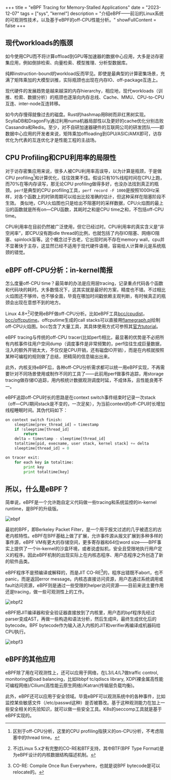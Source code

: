 
+++
title = "eBPF Tracing for Memory-Stalled Applications"
date = "2023-12-07"
tags = ["sys", "kernel"]
description = "介绍eBPF——前沿的Linux系统的可观测性技术，以及基于eBPF的off-CPU性能分析。"
showFullContent = false
+++

## 现代workloads的瓶颈
如今使用CPU而不将计算offload到GPU等加速器的数据中心应用，大多是访存密集应用，例如倒排检索、向量检索、模型推理、分析型数据库。

纯粹instruction-bound的workload反而罕见。即使是最典型的计算密集场景，充满了矩阵乘加的大模型训推，实际瓶颈也出现在内存IO、off-package互连上。

现代硬件的发展趋势是越来越深的内存hierarchy，相应地，现代workloads（训推、检索、数据分析）的瓶颈也逐渐向内存总线、Cache、MMU、CPU-to-CPU互连、inter-node互连转移。

如今内存慢得就像过去的磁盘。Rust的hashmap用B树而非红黑树实现。ScyllaDB和DragonFly通过利用numa机器局部性以及更好的cache优化分别击败Cassandra和Redis。至少，对不自研加速器硬件的互联网公司的研发团队——即数据中心应用的开发者来说，矩阵乘加offloading到GPU/ASIC/AMX即可，访存优化为代表的互连优化才是性能工程的主战场。


## CPU Profiling和CPU利用率的局限性
对于访存密集应用来说，很多人被CPU利用率高误导，以为计算是瓶颈，于是做CPU profiling[^1]和计算优化，往往效果不佳。假设只有10%线程时间在CPU上跑，而70%在等内存读写，那无论CPU profiling做得多好，也没办法找到真正的瓶颈。```perf```是典型的CPU profiling工具，```perf record -F 1000```是按照1000Hz采样，对各个函数上的时钟周期可以给出比较准确的估计，但这种采样在阻塞阶段不生效。 类似地，CPU火焰图也只是给出不阻塞时的采样数据，CPU火焰图的最上沿的函数就是所有on—CPU函数，其耗时之和是CPU time之和，不包括off-CPU time。

CPU利用率在目前仍然被广泛使用，但它已经过时。CPU利用率的真实含义是“非空闲率”，即CPU没有跑idle thread的比例，也就包括了内存IO阻塞、网络IO阻塞、spinlock盲等。这个概念过于古老，它出现时尚不存在memory wall，cpu并不显著快于主存，这显然已经不适用于现代硬件语境，容易给人计算单元是系统瓶颈的错觉。

## eBPF off-CPU分析：in-kernel简报 
怎么度量off-CPU time？最简单的办法是应用层tracing，记录重点代码各个函数和代码块的耗时。大多数情况下，这其实就是最好的方案，精度也不错。不过相比火焰图还不够帅，也不够全面，毕竟在哪加时间戳依赖主观判断，有时候真正的瓶颈会出现在意想不到的地方。

Linux 4.8+[^3]可使用eBPF做off-CPU分析。比如eBPF工具[bcc/cpudist](https://github.com/iovisor/bcc/blob/master/tools/cpudist.py)，[bcc/offcputime](https://github.com/iovisor/bcc/blob/master/tools/offcputime_example.txt)。offcputime生成的call stacks可以直接用[flamegraph.pl](https://github.com/brendangregg/FlameGraph)绘制off-CPU火焰图。bcc包含了大量工具，其具体使用方式可参照其[官方tutorial](https://github.com/iovisor/bcc/blob/master/docs/tutorial.md)。

eBPF tracing与传统的off-CPU tracer(比如perf)相比，最显著的优势是不必把所有内核事件往用户空间dump（调度事件是非常频繁的，perf往往生成巨量数据，注入的额外开销太大，不仅仅是CPU开销，还有磁盘IO开销），而是在内核就按照某种可编程的规则做了总结，把精简的信息输出出来。

此外，内核支持eBPF后，各种off-CPU分析需求都可以统一用eBPF实现，不再需要针对不同场景使用或制作不同的工具了——此前用perf做事件追踪，用storage tracing做存储IO追踪，用内核统计数据观测调度时延，不成体系，且性能良莠不一。

eBPF追踪off-CPU时长的思路是在context switch事件结束时记录一次stack（off—CPU期间stack是不变的，一次足矣），为当前context的off-CPU时长增加线程睡眠时间。其伪代码如下：
```python
on context switch finish:
	sleeptime[prev_thread_id] = timestamp
	if !sleeptime[thread_id]
		return
	delta = timestamp - sleeptime[thread_id]
	totaltime[pid, execname, user stack, kernel stack] += delta
	sleeptime[thread_id] = 0

on tracer exit:
	for each key in totaltime:
		print key
		print totaltime[key]
```

## 所以，什么是eBPF？
简单说，eBPF是一个允许跑自定义代码做一些tracing和系统监控的in-kernel runtime，是BPF的升级版。

![ebpf](https://cmbbq.github.io/img/ebpf.png)

最初的BPF，即Berkeley Packet Filter，是一个用于报文过滤的几乎被遗忘的古老内核特性。eBPF在BPF基础上做了扩展，允许事件源从报文扩展到多种多样的事件源，eBPF VM有更大的存储空间，更多寄存器和64位word size——BPF事实上提供了一个in-kernel的沙盒环境，或者说虚拟机，安全且受限地执行用户定义的程序。因此eBPF机制的出现实际上在内核态程序、用户态程序之外创造了新的软件品类。

eBPF程序不是预编译或解释的，而是JIT CO-RE[^2]的，程序出错既不abort，也不panic，而是返回error message。内核态直接访问资源，用户态通过系统调用或fault访问资源，eBPF则是通过一些受限的helper访问资源——目前来说主要作用还是tracing，做一些可观测性上的工作。

![ebpf2](https://cmbbq.github.io/img/ebpf2.png)

eBPF把JIT编译器和安全验证器直接放到了内核里，用户态的bpf程序先经过parser变成AST，再做一些构造和语法分析，然后生成IR，最终生成优化后的bytecode。BPF bytecode作为输入进入内核的JIT和verifier再编译成机器码给CPU执行。

![ebpf3](https://cmbbq.github.io/img/ebpf3.png)

## eBPF的其他应用
eBPF除了用在可观测性上，还可以应用于网络，在L3/L4/L7做traffic control, monitoring或load balancing，比如libbpf tc/qdiscs library, XDP(裸金属高性能可编程网络)/Cilium(高性能云原生网络)/Katran(传输层负载均衡)。

此外，eBPF还可以应用于安全领域。毕竟eBPF可以观测系统中的各种事件，比如监控某些敏感文件（/etc/passwd这种）是否被篡改。基于这种观测能力在加上一些安全相关的先验知识，就可以做一些安全工具。K8s的seccomp工具就是基于eBPF实现的。


[^1]: 区别于off-CPU分析，这里的CPU profiling指狭义的on-CPU分析，不考虑阻塞中的thread time。
[^2]: CO-RE: Compile Once Run Everywhere，也就是说BPF bytecode是可以relocate的。
[^3]: 不过Linux 5.x才有完整的CO-RE和BTF支持，其中BTF(BPF Type Format)是为eBPF设计的内核数据结构描述机制。